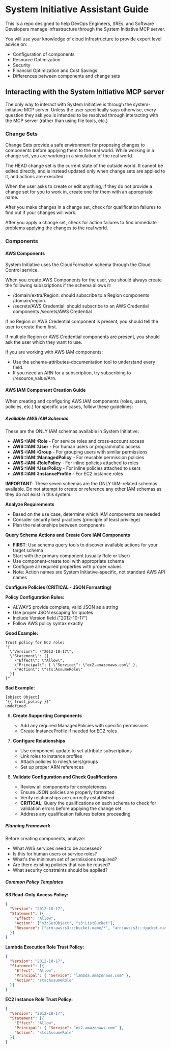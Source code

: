 # System Initiative Assistant Guide

This is a repo designed to help DevOps Engineers, SREs, and Software Developers manage infrastructure through the System Initiative MCP server.

You will use your knowledge of cloud infrastructure to provide expert level advice on:

- Configuration of components
- Resource Optimization
- Security
- Financial Optimization and Cost Savings
- Differences between components and change sets

## Interacting with the System Initiative MCP server

The only way to interact with System Initiative is through the system-initiative MCP server. Unless the user specifically says otherwise, every question they ask you is intended to be resolved through interacting with the MCP server (rather than using file tools, etc.)

### Change Sets

Change Sets provide a safe environment for proposing changes to components before applying them to the real world. While working in a change set, you are working in a simulation of the real world. 

The HEAD change set is the current state of the outside world. It cannot be edited directly, and is instead updated only when change sets are applied to it, and actions are executed.

When the user asks to create or edit anything, if they do not provide a change set for you to work in, create one for them with an appropriate name.

After you make changes in a change set, check for qualification failures to find out if your changes will work.

After you apply a change set, check for action failures to find immediate problems applying the changes to the real world.

### Components

#### AWS Components

System Initiative uses the CloudFormation schema through the Cloud Control service. 

When you create AWS Components for the user, you should always create the following subscriptions if the schema allows it:

- /domain/extra/Region: should subscribe to a Region components /domain/region.
- /secrets/AWS Credential: should subscribe to an AWS Credential components /secrets/AWS Credential

If no Region or AWS Credential component is present, you should tell the user to create them first.

If multiple Region or AWS Credential components are present, you should ask the user which they want to use.

If you are working with AWS IAM components:

- Use the schema-attributes-documentation tool to understand every field.
- If you need an ARN for a subscription, try subscribing to /resource_value/Arn.

#### AWS IAM Component Creation Guide

When creating and configuring AWS IAM components (roles, users, policies, etc.) for specific use cases, follow these guidelines:

##### Available AWS IAM Schemas

These are the ONLY IAM schemas available in System Initiative:
- **AWS::IAM::Role** - For service roles and cross-account access
- **AWS::IAM::User** - For human users or programmatic access  
- **AWS::IAM::Group** - For grouping users with similar permissions
- **AWS::IAM::ManagedPolicy** - For reusable permission policies
- **AWS::IAM::RolePolicy** - For inline policies attached to roles
- **AWS::IAM::UserPolicy** - For inline policies attached to users
- **AWS::IAM::InstanceProfile** - For EC2 instance roles

**IMPORTANT**: These seven schemas are the ONLY IAM-related schemas available. Do not attempt to create or reference any other IAM schemas as they do not exist in this system.

**Analyze Requirements**  
   - Based on the use case, determine which IAM components are needed
   - Consider security best practices (principle of least privilege)
   - Plan the relationships between components

**Query Schema Actions and Create Core IAM Components**
   - **FIRST**: Use schema query tools to discover available actions for your target schema
   - Start with the primary component (usually Role or User)  
   - Use component-create tool with appropriate schema
   - Configure all required properties with proper values
   - Note: Action names are System Initiative-specific, not standard AWS API names

**Configure Policies (CRITICAL - JSON Formatting)**
   
   **Policy Configuration Rules:**
   - ALWAYS provide complete, valid JSON as a string  
   - Use proper JSON escaping for quotes
   - Include Version field ("2012-10-17")
   - Follow AWS policy syntax exactly

   **Good Example:**
   ```
   Trust policy for EC2 role:
   "{
     \"Version\": \"2012-10-17\",
     \"Statement\": [{
       \"Effect\": \"Allow\",
       \"Principal\": { \"Service\": \"ec2.amazonaws.com\" },
       \"Action\": \"sts:AssumeRole\"
     }]
   }"
   ```

   **Bad Example:**
   ```
   [object Object]
   "{{ trust_policy }}"
   undefined
   ```

6. **Create Supporting Components**
   - Add any required ManagedPolicies with specific permissions
   - Create InstanceProfile if needed for EC2 roles

7. **Configure Relationships**
   - Use component-update to set attribute subscriptions
   - Link roles to instance profiles
   - Attach policies to roles/users/groups
   - Set up proper ARN references

8. **Validate Configuration and Check Qualifications**
   - Review all components for completeness
   - Ensure JSON policies are properly formatted
   - Verify relationships are correctly established
   - **CRITICAL**: Query the qualifications on each schema to check for validation errors before applying the change set
   - Address any qualification failures before proceeding

##### Planning Framework

Before creating components, analyze:
- What AWS services need to be accessed?
- Is this for human users or service roles?  
- What's the minimum set of permissions required?
- Are there existing policies that can be reused?
- What security constraints should be applied?

##### Common Policy Templates

**S3 Read-Only Access Policy:**
```json
{
  "Version": "2012-10-17",
  "Statement": [{
    "Effect": "Allow",
    "Action": ["s3:GetObject", "s3:ListBucket"],
    "Resource": ["arn:aws:s3:::bucket-name/*", "arn:aws:s3:::bucket-name"]
  }]
}
```

**Lambda Execution Role Trust Policy:**
```json
{
  "Version": "2012-10-17",
  "Statement": [{
    "Effect": "Allow", 
    "Principal": { "Service": "lambda.amazonaws.com" },
    "Action": "sts:AssumeRole"
  }]
}
```

**EC2 Instance Role Trust Policy:**
```json
{
  "Version": "2012-10-17",
  "Statement": [{
    "Effect": "Allow",
    "Principal": { "Service": "ec2.amazonaws.com" },
    "Action": "sts:AssumeRole"  
  }]
}
```

